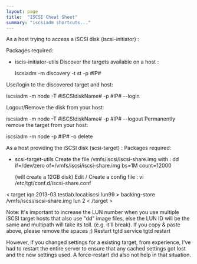 ```yaml
---
layout: page
title:  "ISCSI Cheat Sheet"
summary: "iscsiadm shortcuts..."
---
```


As a host trying to access a iSCSI disk (iscsi-initiator) : 

Packages required: 
- iscis-initiator-utils
Discover the targets available on a host : 

  iscsiadm -m discovery -t st -p #IP#


Use/login to the discovered target and host:

   iscsiadm -m node -T #iSCSIdiskName# -p #IP# --login

Logout/Remove the disk from your host: 

  iscsiadm -m node -T #iSCSIdiskName# -p #IP# --logout
Permanently remove the target from your host: 

  iscsiadm -m node -p #IP# -o delete

As a host providing the iSCSI disk (scsi-target) : 
Packages required: 
- scsi-target-utils
Create the file /vmfs/iscsi/iscsi-share.img with : 
  dd if=/dev/zero of=/vmfs/iscsi/iscsi-share.img bs=1M count=12000

  (will create a 12GB disk)
Edit / Create a config file : 
vi /etc/tgt/conf.d/iscsi-share.conf

< target iqn.2013-03.testlab.local:iscsi.lun99 > 
  backing-store /vmfs/iscsi/iscsi-share.img 
  lun 2
< /target >

Note: It's important to increase the LUN number when you use multiple iSCSI target hosts that also use "dd" image files, else the LUN ID will be the same and multipath will take its toll. (e.g. it'll break). If you copy & paste above, please remove the spaces ;)
Restart tgtd 
  service tgtd restart

However, if you changed settings for a existing target, from experience, I've had to restart the entire server to ensure that any cached settings got lost and the new settings used. A force-restart did also not help in that situation.